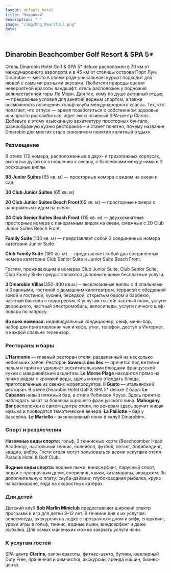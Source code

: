 ```yaml
---
layout: default_hotel
title: "Маврикий"
description: " "
image: "/img/bhg_Mauritius.png"
date: 
---
```



<div id="photo_gallery"><a class="gallery" rel="group" href="/hotels/mauritius/11744/1K3aafsqMk.jpg" target="_blank" title=""><img src="https://raw.githubusercontent.com/52tour/52tour.github.io/main/hotels/mauritius/11744/_1K3aafsqMk.jpg" alt=""></a><a class="gallery" rel="group" href="/hotels/mauritius/11744/20SbJpEZYH.jpg" target="_blank" title=""><img src="https://raw.githubusercontent.com/52tour/52tour.github.io/main/hotels/mauritius/11744/_20SbJpEZYH.jpg" alt=""></a><a class="gallery" rel="group" href="/hotels/mauritius/11744/Lm9qchfwS3.jpg" target="_blank" title=""><img src="https://raw.githubusercontent.com/52tour/52tour.github.io/main/hotels/mauritius/11744/_Lm9qchfwS3.jpg" alt=""></a><a class="gallery" rel="group" href="/hotels/mauritius/11744/N90z5awlSg.jpg" target="_blank" title=""><img src="https://raw.githubusercontent.com/52tour/52tour.github.io/main/hotels/mauritius/11744/_N90z5awlSg.jpg" alt=""></a><a class="gallery" rel="group" href="/hotels/mauritius/11744/U8xOGneG3C.jpg" target="_blank" title=""><img src="https://raw.githubusercontent.com/52tour/52tour.github.io/main/hotels/mauritius/11744/_U8xOGneG3C.jpg" alt=""></a><a class="gallery" rel="group" href="/hotels/mauritius/11744/eNTDjDMvyP.jpg" target="_blank" title=""><img src="https://raw.githubusercontent.com/52tour/52tour.github.io/main/hotels/mauritius/11744/_eNTDjDMvyP.jpg" alt=""></a><a class="gallery" rel="group" href="/hotels/mauritius/11744/gYA99jyOjx.jpg" target="_blank" title=""><img src="https://raw.githubusercontent.com/52tour/52tour.github.io/main/hotels/mauritius/11744/_gYA99jyOjx.jpg" alt=""></a><a class="gallery" rel="group" href="/hotels/mauritius/11744/ggTxQp0FnT.jpg" target="_blank" title=""><img src="https://raw.githubusercontent.com/52tour/52tour.github.io/main/hotels/mauritius/11744/_ggTxQp0FnT.jpg" alt=""></a><a class="gallery" rel="group" href="/hotels/mauritius/11744/iGgV71eZNY.jpg" target="_blank" title=""><img src="https://raw.githubusercontent.com/52tour/52tour.github.io/main/hotels/mauritius/11744/_iGgV71eZNY.jpg" alt=""></a><a class="gallery" rel="group" href="/hotels/mauritius/11744/inDqLiRLKN.jpg" target="_blank" title=""><img src="https://raw.githubusercontent.com/52tour/52tour.github.io/main/hotels/mauritius/11744/_inDqLiRLKN.jpg" alt=""></a><a class="gallery" rel="group" href="/hotels/mauritius/11744/l1MWaWfIKz.jpg" target="_blank" title=""><img src="https://raw.githubusercontent.com/52tour/52tour.github.io/main/hotels/mauritius/11744/_l1MWaWfIKz.jpg" alt=""></a><a class="gallery" rel="group" href="/hotels/mauritius/11744/r28Ixtfz32.jpg" target="_blank" title=""><img src="https://raw.githubusercontent.com/52tour/52tour.github.io/main/hotels/mauritius/11744/_r28Ixtfz32.jpg" alt=""></a><a class="gallery" rel="group" href="/hotels/mauritius/11744/u17nFr0rWz.jpg" target="_blank" title=""><img src="https://raw.githubusercontent.com/52tour/52tour.github.io/main/hotels/mauritius/11744/_u17nFr0rWz.jpg" alt=""></a><a class="gallery" rel="group" href="/hotels/mauritius/11744/vcOvMUFify.jpg" target="_blank" title=""><img src="https://raw.githubusercontent.com/52tour/52tour.github.io/main/hotels/mauritius/11744/_vcOvMUFify.jpg" alt=""></a><a class="gallery" rel="group" href="/hotels/mauritius/11744/vkhzvsPYTC.jpg" target="_blank" title=""><img src="https://raw.githubusercontent.com/52tour/52tour.github.io/main/hotels/mauritius/11744/_vkhzvsPYTC.jpg" alt=""></a><a class="gallery" rel="group" href="/hotels/mauritius/11744/zliQhqSwpF.jpg" target="_blank" title=""><img src="https://raw.githubusercontent.com/52tour/52tour.github.io/main/hotels/mauritius/11744/_zliQhqSwpF.jpg" alt=""></a></div>

<div id="content"><div class="message"><h2>Dinarobin Beachcomber Golf Resort &amp; SPA 5*</h2><p>Отель Dinarobin Hotel Golf &amp; SPA 5* deluxe расположен в 70 км от международного аэропорта и в 45 км от столицы острова Порт Луи. Dinarobin — место в своем роде уникальное: курорт подходит для людей с самыми разными вкусами. Любители природы оценят невероятной красоты ландшафт: отель расположен у подножия величественной горы Ле Морн. Для тех, кому по душе активный отдых, — прекрасные условия для занятий водным спортом, а также возможность посещения гольф-клуба международного класса. Тех, кто полагает, что отпуск — время позаботиться о собственном здоровье или просто расслабиться, ждет эксклюзивный SPA-центр Clarins. Добавьте к этому изысканную архитектуру просторных бунгало, разнообразную кухню ресторанов – и станет понятно, почему название Dinarobin для многих стало синонимом понятия «элитный отдых».</p><h3>Размещение</h3><p>В отеле 172 номера, расположенные в двух- и трехэтажных корпусах, выгнутых дугой по отношению к океану, с бассейнами между ними и 3 роскошные виллы.</p><p><b>98 Junior Suites </b>(65 кв. м) — просторные номера с видом на океан и сад.</p><p><b>30 Club Junior Suites</b>&nbsp;(65 кв. м)</p><p><b>20 Club Junior Suites Beach Front</b>(65 кв. м) — просторные номера с панорамным видом на океан.</p><p><b>24 Club Senior Suites Beach Front</b>&nbsp;(115 кв. м) — двухкомнатные просторные номера с панорамным видом на океан, смежные с 20 Club Junior Suites Beach Front.</p><p><b>Family Suite</b>&nbsp;(130 кв. м) — представляет собой 2 соединенных номера категории Junior Suite.</p><p><b>Club Family Suite</b>&nbsp;(180 кв. м) — представляет собой два соединенных номера категории Club Senior Suite и Junior Suite Beach Front.</p><p>Гостям, проживающим в номерах Club Junior Suite, Club Senior Suite, Club Family Suite предоставляются дополнительные бесплатные услуги.</p><p><b>3 Dinarobin Villas</b>(350-400 кв.м.) – эксклюзивные виллы с 4 спальнями и 3 ванными, гостиной с домашним кинотеатром, террасой с обеденной зоной и гостиной, кухней, беседкой, открытым баром и барбекю, частный бассейн с подогревом. К услугам гостей: частный пляж, услуги дворецкого, частный электромобиль, велосипеды, услуги личного шеф-повара по запросу.</p><p><b>Во всех номерах:</b>&nbsp;индивидуальный кондиционер, сейф, мини-бар, набор для приготовления чая и кофе, утюг, телефон, доступ в Интернет, в каждой спальне телевизор.</p><h3>Рестораны и бары</h3><p><b>L’Harmonie</b> — главный ресторан отеля, разделенный на несколько небольших залов. Ресторан <b>Saveurs des Iles</b> — прячется под ветвями пальм и приятно удивляет восхитительными блюдами французской кухни с маврикийским акцентом. <b>Le Morne Plage</b> находится прямо на пляже рядом с кромкой воды, здесь можно отведать блюда, приготовленные из свежих морепродуктов. <b>Il Gusto </b>— итальянский ресторан. В отеле Dinarobin Hotel Golf &amp; SPA 5* deluxe 2 бара: <b>Le Cabanon</b> новый пляжный бар, в стиле Робинзон Крузо. Здесь приятно наблюдать закат за бокалом хорошего французского вина. <b>Mahogany Bar</b> расположен в самом центре отеля, по вечерам здесь звучит живая музыка и проводятся тематические вечера.&nbsp;<b>La</b><b> </b><b>Paillotte</b> – бар у бассейна. <b>Le Martello</b> – эксклюзивный лонж в «клуб Dinarobin».</p><h3>Спорт и развлечения</h3><p><b>Наземные виды спорта:</b> гольф, 3 теннисных корта (Beachcomber Head Academy), настольный теннис, волейбол, футбол, петанг, бодибилдинг, кардио, вибро. Гости отеля могут пользоваться всеми услугами отеля Paradis Hotel &amp; Golf Club.</p><p><b>Водные виды спорта:</b> водные лыжи, виндсерфинг, парусный спорт, лодки с прозрачным дном, снорклинг, каяки, катамараны, акваджим. За дополнительную плату: скуба-дайвинг, глубоководная рыбалка, круиз на катамаране, езда на скоростных катерах.</p><h3>Для детей</h3><p>Детский клуб <b>Bob Marlin Miniclub</b> предоставляет широкий спектр программ и игр для детей 3–12 лет. В течение дня к их услугам: велосипеды, экскурсии на лодке с прозрачным дном к рифу, снорклинг, уроки игры в гольф, теннис, водные лыжи, виндсерфинг и даже рыбалка. Для самых маленьких можно заказать услуги няни.</p><h3>К услугам гостей</h3><p>SPA-центр <b>Сlarins</b>, салон красоты, фитнес-центр, бутики, ювелирный Duty Free, прачечная и химчистка, экскурсии, аренда машин, бизнес-центр.</p></div>

<br><br><br></div>